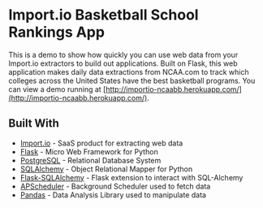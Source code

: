 # Import.io Basketball School Rankings App

This is a demo to show how quickly you can use web data from your Import.io extractors to build out applications. Built on Flask, this web application makes daily data extractions from NCAA.com to track which colleges across the United States have the best basketball programs. You can view a demo running at [http://importio-ncaabb.herokuapp.com/](http://importio-ncaabb.herokuapp.com/).


## Built With

* [Import.io](https://www.import.io/) - SaaS product for extracting web data
* [Flask](http://flask.pocoo.org/docs/0.12/) - Micro Web Framework for Python
* [PostgreSQL](https://www.postgresql.org/) - Relational Database System
* [SQLAlchemy](http://www.sqlalchemy.org/) - Object Relational Mapper for Python
* [Flask-SQLAlchemy](http://flask-sqlalchemy.pocoo.org/2.1/) - Flask extension to interact with SQL-Alchemy
* [APScheduler](https://apscheduler.readthedocs.io/en/latest/) - Background Scheduler used to fetch data
* [Pandas](http://pandas.pydata.org/) - Data Analysis Library used to manipulate data